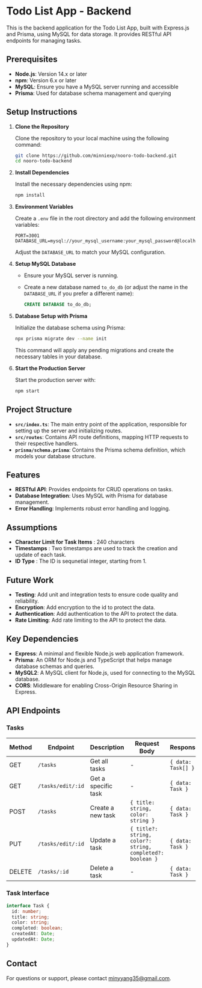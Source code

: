 # Todo List App - Backend

This is the backend application for the Todo List App, built with Express.js and Prisma, using MySQL for data storage. It provides RESTful API endpoints for managing tasks.

## Prerequisites

- **Node.js**: Version 14.x or later
- **npm**: Version 6.x or later
- **MySQL**: Ensure you have a MySQL server running and accessible
- **Prisma**: Used for database schema management and querying

## Setup Instructions

1. **Clone the Repository**

   Clone the repository to your local machine using the following command:

   ```bash
   git clone https://github.com/minniexp/nooro-todo-backend.git
   cd nooro-todo-backend
   ```

2. **Install Dependencies**

   Install the necessary dependencies using npm:

   ```bash
   npm install
   ```

3. **Environment Variables**

   Create a `.env` file in the root directory and add the following environment variables:

   ```plaintext
   PORT=3001
   DATABASE_URL=mysql://your_mysql_username:your_mysql_password@localhost:3306/to_do_db
   ```

   Adjust the `DATABASE_URL` to match your MySQL configuration.

4. **Setup MySQL Database**

   - Ensure your MySQL server is running.
   - Create a new database named `to_do_db` (or adjust the name in the `DATABASE_URL` if you prefer a different name):

     ```sql
     CREATE DATABASE to_do_db;
     ```

5. **Database Setup with Prisma**

   Initialize the database schema using Prisma:

   ```bash
   npx prisma migrate dev --name init
   ```

   This command will apply any pending migrations and create the necessary tables in your database.

6. **Start the Production Server**

   Start the production server with:

   ```bash
   npm start
   ```

## Project Structure

- **`src/index.ts`**: The main entry point of the application, responsible for setting up the server and initializing routes.
- **`src/routes`**: Contains API route definitions, mapping HTTP requests to their respective handlers.
- **`prisma/schema.prisma`**: Contains the Prisma schema definition, which models your database structure.

## Features

- **RESTful API**: Provides endpoints for CRUD operations on tasks.
- **Database Integration**: Uses MySQL with Prisma for database management.
- **Error Handling**: Implements robust error handling and logging.

## Assumptions
- **Character Limit for Task Items** : 240 characters
- **Timestamps** : Two timestamps are used to track the creation and update of each task.
- **ID Type** : The ID is sequnetial integer, starting from 1. 

## Future Work
- **Testing**: Add unit and integration tests to ensure code quality and reliability.
- **Encryption**: Add encryption to the id to protect the data.
- **Authentication**: Add authentication to the API to protect the data.
- **Rate Limiting**: Add rate limiting to the API to protect the data.

## Key Dependencies

- **Express**: A minimal and flexible Node.js web application framework.
- **Prisma**: An ORM for Node.js and TypeScript that helps manage database schemas and queries.
- **MySQL2**: A MySQL client for Node.js, used for connecting to the MySQL database.
- **CORS**: Middleware for enabling Cross-Origin Resource Sharing in Express.

## API Endpoints

### Tasks

| Method | Endpoint | Description | Request Body | Response |
|--------|----------|-------------|--------------|-----------|
| GET | `/tasks` | Get all tasks | - | `{ data: Task[] }` |
| GET | `/tasks/edit/:id` | Get a specific task | - | `{ data: Task }` |
| POST | `/tasks` | Create a new task | `{ title: string, color: string }` | `{ data: Task }` |
| PUT | `/tasks/edit/:id` | Update a task | `{ title?: string, color?: string, completed?: boolean }` | `{ data: Task }` |
| DELETE | `/tasks/:id` | Delete a task | - | `{ data: Task }` |

### Task Interface

```typescript
interface Task {
  id: number;
  title: string;
  color: string;
  completed: boolean;
  createdAt: Date;
  updatedAt: Date;
}
```

## Contact

For questions or support, please contact [minyyang35@gmail.com](mailto:minyyang35@gmail.com).
